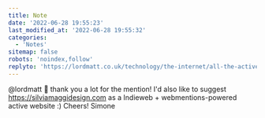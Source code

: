 ```yaml
---
title: Note
date: '2022-06-28 19:55:23'
last_modified_at: '2022-06-28 19:55:32'
categories: 
  - 'Notes'
sitemap: false
robots: 'noindex,follow'
replyto: 'https://lordmatt.co.uk/technology/the-internet/all-the-active-indieweb-sites-i-have-found-so-far-june-2022/'
---
```

@lordmatt 🙌 thank you a lot for the mention! I'd also like to suggest https://silviamaggidesign.com as a Indieweb + webmentions-powered active website :) Cheers! Simone